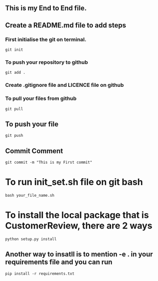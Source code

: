 ## This is my End to End file.

## Create a README.md file to add steps

### First initialise the git on terminal.

```
git init
```

### To push your repository to github
```
git add .
```
### Create .gitignore file and LICENCE file on github 

### To pull your files from github 

```
git pull
```

## To push your file

```
git push
```
## Commit Comment
```
git commit -m "This is my First commit"
```

# To run init_set.sh file on git bash
```
bash your_file_name.sh
```

# To install the local package that is CustomerReview, there are 2 ways
```
python setup.py install
```

## Another way to insatll is to mention -e . in your requirements file and you can run 
```
pip install -r requirements.txt 
```